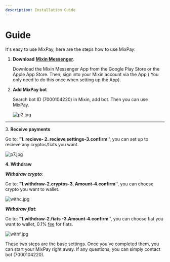 ```yaml
---
description: Installation Guide
---
```


# Guide

It's easy to use MixPay, here are the steps how to use MixPay:

1.  **Download** [**Mixin Messenger**](https://mixin.one/messenger).

    Download the Mixin Messenger App from the Google Play Store or the Apple App Store. Then, sign into your Mixin account via the App ( You only need to do this once when setting up the App).


2.  **Add MixPay bot**

    Search bot ID (7000104220) in Mixin, add bot. Then you can use MixPay.

    ![p2.jpg](https://s2.loli.net/2022/01/13/HxSojLaZ4dXCYFk.jpg)

****

3\. **Receive payments**

Go to: "**1. recieve- 2. recieve settings-3.confirm**'', you can set up to recieve any cryptos/fiats you want.

![p7.jpg](https://s2.loli.net/2022/01/13/bcQqhupoL4wmrIv.jpg)

**4.  Withdraw**

_**Withdraw crypto**_:

Go to: "**1.withdraw-2.cryptos-3. Amount-4.confirm**'', you can choose crypto you want to wallet.

![withc.jpg](https://s2.loli.net/2022/01/13/Y7jXWRy3Ksrc8im.jpg)

_**Withdraw fiat**_:

Go to: "**1.withdraw-2.fiats -3.Amount-4.confirm**'', you can choose fiat you want to wallet, 0.1% [fee](fees.md) for fiats.

![withf.jpg](https://s2.loli.net/2022/01/13/WPblCgIJwZKFuYx.jpg)

These two steps are the base settings. Once you’ve completed them, you can start your MixPay  right away. If any questions, you can  simply contact bot (7000104220).
